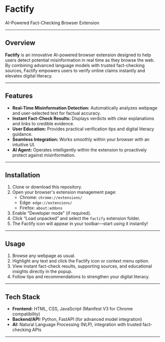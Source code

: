 # Factify

AI-Powered Fact-Checking Browser Extension

---

## Overview

**Factify** is an innovative AI-powered browser extension designed to help users detect potential misinformation in real time as they browse the web. By combining advanced language models with trusted fact-checking sources, Factify empowers users to verify online claims instantly and elevates digital literacy.

---

## Features

- **Real-Time Misinformation Detection:** Automatically analyzes webpage and user-selected text for factual accuracy.
- **Instant Fact-Check Results:** Displays verdicts with clear explanations and links to credible evidence.
- **User Education:** Provides practical verification tips and digital literacy guidance.
- **Seamless Integration:** Works smoothly within your browser with an intuitive UI.
- **AI Agent:** Operates intelligently within the extension to proactively protect against misinformation.

---

## Installation

1. Clone or download this repository.
2. Open your browser's extension management page:
    - Chrome: `chrome://extensions/`
    - Edge: `edge://extensions/`
    - Firefox: `about:addons`
3. Enable "Developer mode" (if required).
4. Click “Load unpacked” and select the `factify` extension folder.
5. The Factify icon will appear in your toolbar—start using it instantly!

---

## Usage

1. Browse any webpage as usual.
2. Highlight any text and click the Factify icon or context menu option.
3. View instant fact-check results, supporting sources, and educational insights directly in the popup.
4. Follow tips and recommendations to strengthen your digital literacy.

---

## Tech Stack

- **Frontend:** HTML, CSS, JavaScript (Manifest V3 for Chrome compatibility)
- **Backend/API:** Python, FastAPI (for advanced model integration)
- **AI:** Natural Language Processing (NLP), integration with trusted fact-checking APIs

---
